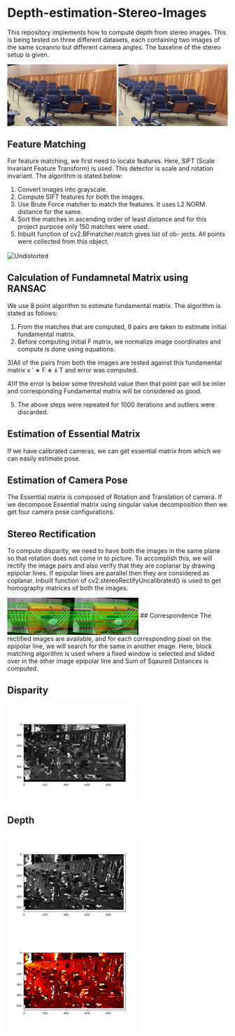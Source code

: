 # Depth-estimation-Stereo-Images

This repository implements how to compute depth from stereo images. This is being tested on three different datasets, each containing two images of the same sceanrio but different camera angles. The baseline of the stereo setup is given.

<img src="data/pendulum/im0.png"   align="center" alt="Original" width="250"/> <img src="data/pendulum/im1.png"  align="center" alt="Undistorted" width="250"/>

## Feature Matching
For feature matching, we first need to locate features.
Here, SIFT (Scale Invariant Feature Transform) is used. This
detector is scale and rotation invariant. The algorithm is stated
below:
1) Convert images into grayscale.
2) Compute SIFT features for both the images.
3) Use Brute Force matcher to match the features. It uses L2
NORM distance for the same.
4) Sort the matches in ascending order of least distance and
for this project purpose only 150 matches were used.
5) Inbuilt function of cv2.BFmatcher.match gives list of ob-
jects. All points were collected from this object.


<img src="Results/dataset1/feature_match.png"  align="center" alt="Undistorted" width="200"/>

## Calculation of Fundamnetal Matrix using RANSAC
We use 8 point algorithm to estimate fundamental matrix.
The algorithm is stated as follows:
1) From the matches that are computed, 8 pairs are taken to
estimate initial fundamental matrix.
2) Before computing initial F matrix, we normalize image
coordinates and compute is done using equations.

3)All of the pairs from both the images are tested against
this fundamental matrix x ′ ∗ F ∗ x T and error was computed.

4)If the error is below some threshold value then that point
pair will be inlier and corresponding Fundamental matrix will
be considered as good.

5) The above steps were repeated for 1000 iterations and
outliers were discarded.

## Estimation of Essential Matrix
If we have calibrated cameras, we can get essential matrix
from which we can easily estimate pose.

## Estimation of Camera Pose
The Essential matrix is composed of Rotation and
Translation of camera. If we decompose Essential matrix
using singular value decomposition then we get four camera
pose configurations.

## Stereo Rectification
To compute disparity, we need to have both the images in
the same plane so that rotation does not come in to picture.
To accomplish this, we will rectify the image pairs and also
verify that they are coplanar by drawing epipolar lines. If
epipolar lines are parallel then they are considered as coplanar.
Inbuilt function of cv2.stereoRectifyUncalibrated() is used to
get homography matrices of both the images.

<img src="Results/dataset1/epipolar_lines.png"  align="center" alt="Undistorted" width="300"/>
## Correspondence
The rectified images are available, and for each corresponding pixel on the epipolar line,
we will search for the same in another image. Here, block
matching algorithm is used where a fixed window is selected
and slided over in the other image epipolar line and Sum of
Sqaured Distances is computed.

## Disparity
<img src="Results/dataset3/disparity.png"  align="center" alt="Undistorted" width="300"/>

## Depth
<img src="Results/dataset3/depth_gray.png"  align="center" alt="Undistorted" width="300"/>
<img src="Results/dataset3/depth_map.png"  align="center" alt="Undistorted" width="300"/>
